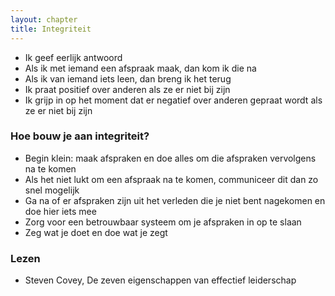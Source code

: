 ```yaml
---
layout: chapter
title: Integriteit
---
```


- Ik geef eerlijk antwoord
- Als ik met iemand een afspraak maak, dan kom ik die na
- Als ik van iemand iets leen, dan breng ik het terug
- Ik praat positief over anderen als ze er niet bij zijn
- Ik grijp in op het moment dat er negatief over anderen gepraat wordt als ze er niet bij zijn

### Hoe bouw je aan integriteit?

- Begin klein: maak afspraken en doe alles om die afspraken vervolgens na te komen
- Als het niet lukt om een afspraak na te komen, communiceer dit dan zo snel mogelijk
- Ga na of er afspraken zijn uit het verleden die je niet bent nagekomen en doe hier iets mee
- Zorg voor een betrouwbaar systeem om je afspraken in op te slaan
- Zeg wat je doet en doe wat je zegt

### Lezen

- Steven Covey, De zeven eigenschappen van effectief leiderschap
